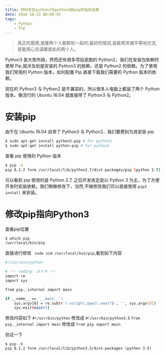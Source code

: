 ```yaml
---
title: 同时存在python2与python3是pip的指向设置
date: 2016-10-23 00:09:55
tags:
    - Python
    - Pip
---
```


> 真正的感情,是要两个人能聊到一起的;最好的情侣,是能用灵魂平等地交流,是能用心去温暖彼此的两个人。

Python3 是大势所趋，然而还有很多项目是跑的 Python2，我们在安装包依赖时使用 Pip,就涉及到是安装的 Python3 的依赖，还是 Python2 的依赖。为了使用我们常用的 Python 版本，如何配置 Pip 直接下载我们需要的 Python 版本的依赖。 

<!-- more -->

现在的 Python3 与 Python2 是不兼容的，所以很多人电脑上都装了两个 Python 版本。像流行的 Ubuntu 16.04 就直接带了 Python3 与 Python2。


# 安装pip

由于在 Ubuntu 16.04 自带了 Python3 与 Python2，我们要费别为其安装 pip

``` Bash
$ sudo apt-get install python3-pip # for python3
$ sudo apt-get install python-pip # for python2
```

查看 pip 使用的 Python 版本

``` Bash
$ pip -V
pip 8.1.2 form /usr/local/lib/python2.7/dist-packages/pip (python 2.7)
```

可以看到 pip 使用的是 Python 2.7, 之后开发肯定是以 Python 3 为主，为了方便开发时安装依赖，我们稍微修改下，当然,不做修改我们可以直接使用 `pip3 install` 来安装。

# 修改pip指向Python3

查看pip位置

``` Bash
$ which pip
/usr/local/bin/pip
```

直接进行修改 ` sudo vim /usr/local/bin/pip`,看到如下内容

``` Bash
#!/usr/bin/python

# -*- coding: utf-8 -*-
import re
import sys

from pip._internal import main

if __name__ == '__main__':
    sys.argv[0] = re.sub(r'(-script\.pyw|\.exe)?$', '', sys.argv[0])
    sys.exit(main())
```

修改内容如下
`#!/usr/bin/python` 修改成 `#!/usr/bin/python3.5` 
`from pip._internal import main` 修改成 `from pip import main`

验证一下

```
$ pip -V
pip 8.1.2 form /usr/local/lib/python3.5/dist-packages (python 3.5)
```








